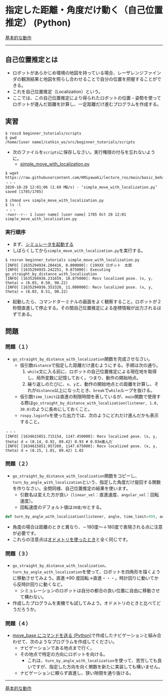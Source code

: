 # 指定した距離・角度だけ動く（自己位置推定） (Python)

[基本的な動作](./Home.md)

---

## 自己位置推定とは

- ロボットがあらかじめ環境の地図を持っている場合、レーザレンジファインダの観測結果と地図を照らし合わせることで自分の位置を把握することができる。
- これを自己位置推定（Localization）という。
- ここでは、この自己位置推定により得られたロボットの位置・姿勢を使ってロボットが進んだ距離を計算し、一定距離だけ進むプログラムを作成する。

## 実習

```shell
$ roscd beginner_tutorials/scripts
$ pwd
/home/[user name]/catkin_ws/src/beginner_tutorials/scripts
```

- 次のファイルを`scripts`に保存しなさい。実行権限の付与を忘れないように。
  - [simple_move_with_localization.py](https://raw.githubusercontent.com/KMiyawaki/lecture_ros/main/basic_behaviors/simple_move/simple_move_with_localization.py)

```shell
$ wget https://raw.githubusercontent.com/KMiyawaki/lecture_ros/main/basic_behaviors/simple_move/simple_move_with_localization.py
・・・
2020-10-28 12:01:06 (2.69 MB/s) - ‘simple_move_with_localization.py’ saved [1785/1785]

$ chmod u+x simple_move_with_localization.py
$ ls -l
・・・
-rwxr--r-- 1 [user name] [user name] 1785 Oct 28 12:01 simple_move_with_localization.py
```

### 実行順序

- まず、[シミュレータを起動する](../stage_simulator/stage_simulator_01.md)
- しばらくしてから`simple_move_with_localization.py`を実行する。

```shell
$ rosrun beginner_tutorials simple_move_with_localization.py
[INFO] [1635294934.204416, 0.000000]: C19XXX ロボット　太郎
[INFO] [1635294935.242251, 9.875000]: Executing go_straight_by_distance_with_localization
[INFO] [1635294936.231659, 10.875000]: Recv localized pose. (x, y, theta) = (8.03, 0.50, 90.22)
[INFO] [1635294936.353328, 11.000000]: Recv localized pose. (x, y, theta) = (8.03, 0.51, 90.22)
```

- 起動したら、コマンドターミナルの画面をよく観察すること。ロボットが２秒間直進して停止する。その間自己位置推定による座標情報が出力されるはずである。

## 問題

### 問題（１）

- `go_straight_by_distance_with_localization`関数を完成させなさい。
  - 仮引数`distance`で指定した距離だけ進むようにする。手順は次の通り。
    1. `while`文に入る前に、ロボットの自己位置推定による現在地を取得し、局所変数に記憶しておく。つまり、動作の開始地点。
    2. 繰り返しのたびに、`x`、`y`と、動作の開始地点との距離を計算し、それが`distance`以上になったとき、`break`で`while`ループを抜ける。
  - 仮引数`time_limit`は直進の制限時間を表しているが、`main`関数で使用する際は`go_straight_by_distance_with_localization(listener, 1.0, 30.0)`のように長めにしておくこと。
  - `rospy.loginfo`を使った出力では、次のようにどれだけ進んだかも表示すること。

```shell
・・・
[INFO] [1634615851.715154, 1147.450000]: Recv localized pose. (x, y, theta) d = (8.14, 0.92, 89.42) 0.93 # 0.93m進んだ
[INFO] [1634615851.957260, 1147.675000]: Recv localized pose. (x, y, theta) d = (8.15, 1.01, 89.42) 1.02
```

### 問題（２）

- `go_straight_by_distance_with_localization`関数をコピーし、`turn_by_angle_with_localization`という、指定した角度だけ旋回する関数を作りなさい。全問同様、自己位置推定の結果を使います。
  - 引数名は変えた方が良い（`linear_vel`：直進速度、`angular_vel`：回転速度）。
  - 回転速度のデフォルト値は`30度/秒`とする。

```python
def turn_by_angle_with_localization(listener, angle, time_limit=999, angular_vel=???, cmd_vel="/cmd_vel") # 初期値はどうする？
```

- 角度の場合は距離のときと異なり、－180度～＋180度で表現される点に注意が必要です。
- これらの注意点は[オドメトリを使ったとき](./simple_move_py_02.md#問題２)と全く同じです。

### 問題（３）

- `go_straight_by_distance_with_localization`、`turn_by_angle_with_localization`を使って、ロボットを四角形を描くように移動させてみよう。直進->90 度回転->直進・・・。時計回りに動いてから反時計回りに動くなど。
  - シミュレーションのロボットは自分の都合の良い位置に自由に移動させて構わない。
- 作成したプログラムを実機でも試してみよう。オドメトリのときと比べてどうだろうか。

### 問題（４）

- [move_base にコマンドを送る (Python)](../stage_simulator/navigation_action_server_py.md)で作成したナビゲーションと組み合わせて、次のようなプログラムを作成してください。
  - ナビゲーションである地点まで行く。
  - その地点で特定の方向にロボットを向ける。
    - これは、`turn_by_angle_with_localization`を使って、苦労しても良いですが、指定した方向を向く関数を新たに実装しても構いません。
  - ナビゲーションに頼らず直進し、狭い隙間を通り抜ける。

---

[基本的な動作](./Home.md)
